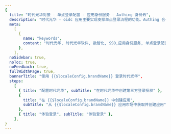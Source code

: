 ```yaml
---
{
  title: "时代光华对接 - 单点登录配置 - 应用身份服务 - Authing 身份云",
  description: "时代光华 - oidc 应用主要实现支撑单点登录流程的功能。Authing 合作网络提供 时代光华对接，单点登录，SSO，实现应用的快捷登录、免密登录，提升员工办公体验、增强用户体验，增强企业数字化服务水平。",
  meta:
    [
      {
        name: "keywords",
        content: "时代光华, 时代光华软件, 数智化, SSO,应用身份服务, 单点登录配置, Authing 身份云",
      },
    ],
  noSidebar: true,
  noToc: true,
  noFeedback: true,
  fullWidthPage: true,
  bannerTitle: "使用 {{$localeConfig.brandName}} 登录时代光华",
  steps:
    [
      { title: "配置时代光华", subTitle: "在时代光华中创建第三方登录授权" },
      {
        title: "在 {{$localeConfig.brandName}} 中创建应用",
        subTitle: "从 {{$localeConfig.brandName}} 应用市场中获取并创建应用",
      },
      { title: "体验登录", subTitle: "体验登录" },
    ],
}
---
```


<IntegrationDetail/>

